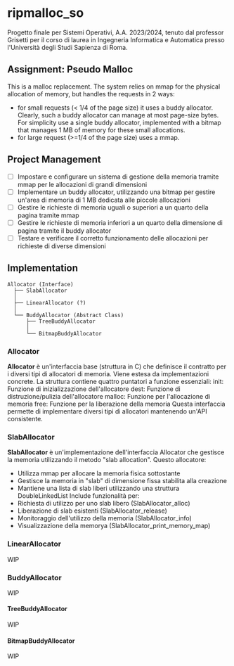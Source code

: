 # ripmalloc_so
Progetto finale per Sistemi Operativi, A.A. 2023/2024, tenuto dal professor Grisetti per il corso di laurea in Ingegneria Informatica e Automatica presso l'Università degli Studi Sapienza di Roma.

## Assignment: Pseudo Malloc
This is a malloc replacement. The system relies on mmap for the physical allocation of memory, but handles the requests in 2 ways:
- for small requests (< 1/4 of the page size) it uses a buddy allocator. Clearly, such a buddy allocator can manage at most page-size bytes. For simplicity use a single buddy allocator, implemented with a bitmap that manages 1 MB of memory for these small allocations.
- for large request (>=1/4 of the page size) uses a mmap.

## Project Management
- [ ] Impostare e configurare un sistema di gestione della memoria tramite mmap per le allocazioni di grandi dimensioni
- [ ] Implementare un buddy allocator, utilizzando una bitmap per gestire un'area di memoria di 1 MB dedicata alle piccole allocazioni
- [ ]  Gestire le richieste di memoria uguali o superiori a un quarto della pagina tramite mmap
- [ ]  Gestire le richieste di memoria inferiori a un quarto della dimensione di pagina tramite il buddy allocator
- [ ]  Testare e verificare il corretto funzionamento delle allocazioni per richieste di diverse dimensioni

## Implementation
```
Allocator (Interface)
  ├── SlabAllocator
  │
  ├── LinearAllocator (?)
  │
  └── BuddyAllocator (Abstract Class)
      ├── TreeBuddyAllocator
      │
      └── BitmapBuddyAllocator

```

### Allocator
**Allocator** è un'interfaccia base (struttura in C) che definisce il contratto per i diversi tipi di allocatori di memoria. Viene estesa da implementazioni concrete. La struttura contiene quattro puntatori a funzione essenziali:
init: Funzione di inizializzazione dell'allocatore
dest: Funzione di distruzione/pulizia dell'allocatore
malloc: Funzione per l'allocazione di memoria
free: Funzione per la liberazione della memoria
Questa interfaccia permette di implementare diversi tipi di allocatori mantenendo un'API consistente.

### SlabAllocator
**SlabAllocator** è un'implementazione dell'interfaccia Allocator che gestisce la memoria utilizzando il metodo "slab allocation". Questo allocatore:
- Utilizza mmap per allocare la memoria fisica sottostante
- Gestisce la memoria in "slab" di dimensione fissa stabilita alla creazione
- Mantiene una lista di slab liberi utilizzando una struttura DoubleLinkedList
Include funzionalità per:
- Richiesta di utilizzo per uno slab libero (SlabAllocator_alloc)
- Liberazione di slab esistenti (SlabAllocator_release)
- Monitoraggio dell'utilizzo della memoria (SlabAllocator_info)
- Visualizzazione della memorya (SlabAllocator_print_memory_map)

### LinearAllocator
WIP

### BuddyAllocator
WIP

#### TreeBuddyAllocator
WIP

#### BitmapBuddyAllocator
WIP
     
